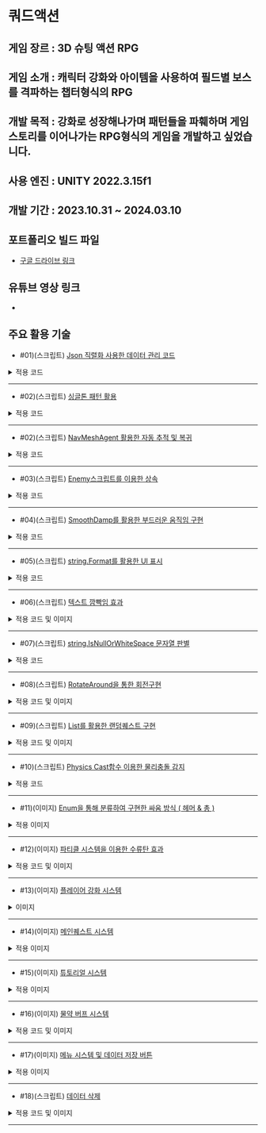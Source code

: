 # 쿼드액션
## 게임 장르 : 3D 슈팅 액션 RPG
## 게임 소개 : 캐릭터 강화와 아이템을 사용하여 필드별 보스를 격파하는 챕터형식의 RPG
## 개발 목적 : 강화로 성장해나가며 패턴들을 파훼하며 게임 스토리를 이어나가는 RPG형식의 게임을 개발하고 싶었습니다.
## 사용 엔진 : UNITY 2022.3.15f1
## 개발 기간 : 2023.10.31 ~ 2024.03.10
## 포트폴리오 빌드 파일 
- [구글 드라이브 링크](https://drive.google.com/file/d/1Vlu0-TCDOu_4R6dct8ti3Sbd1dxhQFvo/view?usp=drive_link)
## 유튜브 영상 링크
-
## 주요 활용 기술
- #01)(스크립트) [Json 직렬화 사용한 데이터 관리 코드](https://cafe.naver.com/bbangnity/49)
<details>
<summary>적용 코드</summary>
  
```
      public void SaveData()
    {
        string data = JsonUtility.ToJson(nowPlayer); // JsonUtility.ToJson 메서드를 사용하여 JSON 포맷으로 직렬화(전환)
        File.WriteAllText(path + nowSlot.ToString(), data);
    }

    public void LoadData()
    {
        string data = File.ReadAllText(path + nowSlot.ToString());
        nowPlayer = JsonUtility.FromJson<PlayerData>(data); // JSON을 다시 오브젝트로 전환하려면 JsonUtility.FromJson을 사용
    }
```

</details>

***

- #02)(스크립트) [싱글톤 패턴 활용](https://cafe.naver.com/bbangnity/67)
<details>
<summary>적용 코드</summary>
  
```
    public static DataManager instance; // 싱글톤패턴

    private void Awake()
    {
        if (instance == null)
        {
            instance = this;
        }
        else if (instance != this)
        {
            Destroy(instance.gameObject);
        }
        DontDestroyOnLoad(this.gameObject);
    }
```

</details>

***

- #02)(스크립트) [NavMeshAgent 활용한 자동 추적 및 복귀](https://cafe.naver.com/bbangnity/50)
<details>
<summary>적용 코드</summary>
  
```
        if (nav.enabled) // 자동으로 플레이어 추적하기
        {   
            if(Vector3.Distance(transform.position, Spawnposition.position) < 70 && !isDead) // 몬스터와 스폰장소길이가 50보다 작을때 까지 플레이어를 추적
            {
                nav.SetDestination(Target.position); // SetDestination : 도착할 목표 위치 정할 함수
                nav.isStopped = !isChase;
            }
        }

        // 몬스터와 플레이어 길이가 50보다 길거나 플레이어가 몬스터스폰장소의 길이차이가 70일때
        if (Vector3.Distance(transform.position, Target.position) > 50 && !isDead || Vector3.Distance(Target.position, Spawnposition.position) > 70)
        {
            nav.enabled = false;
            if (Vector3.Distance(transform.position, Spawnposition.position) > 5f)
            {
                // 목표 방향을 바라보는 함수 호출
                LookAtSmooth(Spawnposition.position, 0.1f);
            }
        }
        else
        {
            nav.enabled = true;
        }
```

</details>

***

- #03)(스크립트) [Enemy스크립트를 이용한 상속](https://cafe.naver.com/bbangnity/45)
<details>
<summary>적용 코드</summary>
  
```
    public class Boss : Enemy
{
    public GameObject missile; // 보스 미사일
    public Transform missilePortA; // 보스 미사일 위치A
    public Transform missilePortB; // 보스 미사일 위치B

    Vector3 lookVec; // 방향 벡터
    Vector3 tauntVec; // 플레이어 위치 - 방향 벡터

    public bool isLook;

    public bool notspawn;
```

</details>

***

- #04)(스크립트) [SmoothDamp를 활용한 부드러운 움직임 구현](https://cafe.naver.com/bbangnity/56)
<details>
<summary>적용 코드</summary>
  
```
    private void LookAtSmooth(Vector3 targetPosition, float smoothTime)
    {
        Vector3 direction = targetPosition - transform.position;
        Quaternion toRotation = Quaternion.LookRotation(direction.normalized);

        transform.rotation = Quaternion.Slerp(transform.rotation, toRotation, smoothTime);

        // 이동을 부드럽게 하기 위해 SmoothDamp 함수 사용
        Vector3 velocity = Vector3.zero;
        transform.position = Vector3.SmoothDamp(transform.position, targetPosition, ref velocity, smoothTime);
    }
```

</details>

***

- #05)(스크립트) [string.Format를 활용한 UI 표시](https://cafe.naver.com/bbangnity/57)
<details>
<summary>적용 코드</summary>
  
```
        //상단 UI
        int hour = (int)(playTime / 3600);
        int min = (int)((playTime - hour * 3600) / 60);
        int sec = (int)(playTime % 60);
        playTimeText.text = string.Format("{0:00}", hour) + ":" + string.Format("{0:00}", min) + ":" + string.Format("{0:00}", sec);

        //플레이어 UI
        playerHealthText.text = player.health + " / " + player.maxhealth;
        playerCoinText.text = string.Format("{0:n0}", player.coin);
        if (player.equipWeapon == null)
            playerAmmoText.text = "- / " + player.ammo;
        else if (player.equipWeapon.type == Weapon.Type.Melee)
            playerAmmoText.text = "- / " + player.ammo;
        else
            playerAmmoText.text = player.equipWeapon.curammo + " / " + player.ammo;
```

</details>

***

- #06)(스크립트) [텍스트 깜빡임 효과](https://cafe.naver.com/bbangnity/45)
<details>
<summary>적용 코드 및 이미지</summary>
  
```
    public IEnumerator BossCreateText() // UI 보스 출현 깜빡임효과
    {
        while (bosscomingText.color.a > 0) // 알파 값 감소
        {
            bosscomingText.color = new Color(bosscomingText.color.r, bosscomingText.color.g, bosscomingText.color.b, bosscomingText.color.a - (Time.deltaTime * 1f));
            bosscomingImage.color = new Color(bosscomingImage.color.r, bosscomingImage.color.g, bosscomingImage.color.b, bosscomingImage.color.a - (Time.deltaTime * 1f));
            yield return null;
        }

        yield return new WaitForSeconds(0.1f);

        // 텍스트가 서서히 나타나도록 함
        while (bosscomingText.color.a < 1) // 알파 값 다시 증가
        {
            bosscomingText.color = new Color(bosscomingText.color.r, bosscomingText.color.g, bosscomingText.color.b, bosscomingText.color.a + (Time.deltaTime * 1f));
            bosscomingImage.color = new Color(bosscomingImage.color.r, bosscomingImage.color.g, bosscomingImage.color.b, bosscomingImage.color.a + (Time.deltaTime * 1f));
            yield return null;
        }

        // 대기
        yield return new WaitForSeconds(0.1f);
        StartCoroutine(BossCreateText());
    }
```
![텍스트 깜빡임](./gitImage/텍스트깜빡임2.gif)

</details>

***

- #07)(스크립트) [string.IsNullOrWhiteSpace 문자열 판별](https://cafe.naver.com/bbangnity/69)
<details>
<summary>적용 코드</summary>
  
```
    public void NextBtnClick()
    {
        if (string.IsNullOrWhiteSpace(text[Count + 1]) == false)
        {
            Count++;
            LudoText.text = text[Count];
        }
        else if(string.IsNullOrWhiteSpace(text[Count + 1]) == true)
        {
            NextBtn.SetActive(false);
            YesBtn.SetActive(true);
            NoBtn.SetActive(true);
        }

        SoundManager.instance.Effect_Sound.clip = SoundManager.instance.EffectGroup[12];
        SoundManager.instance.Effect_Sound.Play();
    }
```

</details>

***

- #08)(스크립트) [RotateAround을 통한 회전구현](https://cafe.naver.com/bbangnity/62)
<details>
<summary>적용 코드 및 이미지</summary>
  
```
    public Transform target; // 타겟 설정
    public float orbitspeed; // 회전 속도
    Vector3 offset;
    // Start is called before the first frame update
    void Start()
    {
        offset = transform.position - target.position;
    }

    void Update()
    {
        transform.position = target.position + offset;
        transform.RotateAround(target.position, Vector3.up, orbitspeed * Time.deltaTime); // RotateAround 회전시켜주는함수
        offset = transform.position - target.position;
    }
```
![수류탄 회전](./gitImage/수류탄회전.gif)
</details>

***

- #09)(스크립트) [List를 활용한 랜덤퀘스트 구현](https://cafe.naver.com/bbangnity/65)
<details>
<summary>적용 코드 및 이미지</summary>
  
```
public class QuestData
{
    public int QuestID;
    public string QuestTitle;
    public string ContentText;
    public bool Clear;
    public int Giftitem;
    public int Giftvalue;
}

public QuestDataList questDataList = new QuestDataList(); // 퀘스트 목록을 저장할 객체

    void QuestList()
    {
        QuestData newQuest1 = new QuestData();
        newQuest1.QuestID = 1;
        newQuest1.QuestTitle = "마을의 일거리를 도와주세요!";
        newQuest1.ContentText = "일이 너무 많아서 쉴 수가 없어요.\n일 좀 정리해주세요!";
        newQuest1.Clear = false;
        newQuest1.Giftitem = 0;
        newQuest1.Giftvalue = 1000;
        questDataList.questDataList.Add(newQuest1);
     ......
    }
```
![랜덤 퀘스트](./gitImage/랜덤퀘스트.gif)
</details>

***

- #10)(스크립트) [Physics Cast함수 이용한 물리충돌 감지](https://cafe.naver.com/bbangnity/66)
<details>
<summary>적용 코드</summary>
  
```
        RaycastHit[] rayHits = Physics.SphereCastAll(transform.position, 3, Vector3.up, 0f, LayerMask.GetMask("Player")); // 플레이어 감지
        foreach (RaycastHit hit in rayHits) // 플레이어가 감지됐다면
        {
            enterPlayer = hit.transform.gameObject.GetComponent<Player>();
            enterPlayer.nearObject = this.gameObject;
            FindPlayer = true;
            Debug.Log("플레이어가 왔습니다");
        }

        if(FindPlayer == true && rayHits.Length == 0) // 감지된 플레이어 배열이 0개라면,
        {
            FindPlayer = false;
            enterPlayer.nearObject = null;
            Exit();
            Debug.Log("플레이어가 떠낫습니다");
        }
```

</details>

***

- #11)(이미지) [Enum을 통해 분류하여 구현한 싸움 방식 ( 헤머 & 총 )](https://cafe.naver.com/bbangnity/59)
<details>
<summary>적용 이미지</summary>
  
![싸움 방식](./gitImage/싸움방식.gif)

</details>

***

- #12)(이미지) [파티클 시스템을 이용한 수류탄 효과](https://cafe.naver.com/bbangnity/54)
<details>
<summary>적용 코드 및 이미지</summary>

```
    IEnumerator Explosion() // 코루틴
    {
        yield return new WaitForSeconds(3f); // 3초뒤 발동
        SoundManager.instance.Effect_Sound.clip = SoundManager.instance.EffectGroup[7];
        SoundManager.instance.Effect_Sound.Play();
        rigid.velocity = Vector3.zero;
        rigid.angularVelocity = Vector3.zero;
        meshObj.SetActive(false);
        effectObj.SetActive(true); // 임팩트 발동

        RaycastHit[] rayHits = Physics.SphereCastAll(transform.position, 15, Vector3.up, 0f, LayerMask.GetMask("Enemy")); // SphereCastAll : 구체모양 레이캐스팅

        if(type == Type.Property) // 만약 타입이 있는 수류탄이라면
        {
            Instantiate(effect, transform.position, transform.rotation); // 저장돼있는 임펙트 활성화
        }
        else
        {
            foreach (RaycastHit hitObj in rayHits) // 레이히트에 접촉한 enemy들에게 적용
            {
                hitObj.transform.GetComponent<Enemy>().HitByGrenade(transform.position);
            }
        }
        Destroy(gameObject, 5f);
    }
```

![수류탄](./gitImage/수류탄.gif)

</details>

***

- #13)(이미지) [플레이어 강화 시스템](https://cafe.naver.com/bbangnity/51)
<details>
<summary>이미지</summary>

![강화](./gitImage/강화.gif)

</details>

***

- #14)(이미지) [메인퀘스트 시스템](https://cafe.naver.com/bbangnity/60)
<details>
<summary>적용 이미지</summary>
  
![메인퀘스트](./gitImage/메인퀘스트.gif)

</details>

***

- #15)(이미지) [튜토리얼 시스템](https://cafe.naver.com/bbangnity/57)
<details>
<summary>적용 이미지</summary>
  
![튜토리얼](./gitImage/튜토리얼.gif)

</details>

***

- #16)(이미지) [물약 버프 시스템](https://cafe.naver.com/bbangnity/64)
<details>
<summary>적용 코드 및 이미지</summary>

```
    void Potion(int value) // 포션별 능력치 강화
    {
        isbuff = true; // 버프 중첩 방지 bool
        buffEffect.SetActive(true); // 버프 임팩트 활성화
        GameObject hand = GameObject.Find("Weapon Point"); // 버프를 위한 무기들 호출
        Weapon Hammer = hand.transform.GetChild(0).gameObject.GetComponent<Weapon>();
        Weapon Handgun = hand.transform.GetChild(1).gameObject.GetComponent<Weapon>();
        Weapon Subgun = hand.transform.GetChild(2).gameObject.GetComponent<Weapon>();

        switch (value) // 버프 포션 value값에 따른 버프 값
        {
            case 0:
                speed += 10;
                buffcolor = Color.green;
                break;
            case 1:
                maxhealth += 50;
                buffcolor = Color.red;
                break;
            case 2:
                Hammer.damage += 10;
                Handgun.damage += 7;
                Subgun.damage += 3;
                buffcolor = new Color(1f / 255f, 235f / 255f, 255f / 255f);
                break;
            case 3:
                Hammer.rate -= 0.2f;
                Handgun.rate -= 0.1f;
                Subgun.rate -= 0.04f;
                buffcolor = Color.gray;
                break;
            case 4:
                iscbuff = true;
                buffcolor = new Color(255f / 255f, 1f / 255f, 221f / 255f);
                break;
        }
        StopCoroutine(Buffcontrol(value));
        StartCoroutine(Buffcontrol(value));
    }
```

![물약](./gitImage/물약.gif)

</details>

***

- #17)(이미지) [메뉴 시스템 및 데이터 저장 버튼](https://cafe.naver.com/bbangnity/63)
<details>
<summary>적용 이미지</summary>
  
![메뉴](./gitImage/메뉴판.gif)

</details>

***

- #18)(스크립트) [데이터 삭제](https://cafe.naver.com/bbangnity/63)
<details>
<summary>적용 코드 및 이미지</summary>
  
```
    public void DeleteData()
    {
        File.Delete(DataManager.instance.path + BtnValue); // path경로에 있는 데이터 삭제
        slotText[BtnValue].text = "비어있음"; // 비어있음으로 다시 초기화
        savefile[BtnValue] = false;
    }
```

![데이터삭제](./gitImage/데이터삭제.gif)

</details>

***

